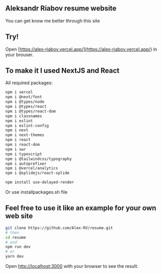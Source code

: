 ## Aleksandr Riabov resume website

You can get know me better through this site

## Try!

Open [https://alex-riabov.vercel.app/](https://alex-riabov.vercel.app/) in your brouser.

## To make it I used NextJS and React
All required packages:

```bash
npm i vercel
npm i @next/font
npm i @types/node
npm i @types/react
npm i @types/react-dom
npm i classnames
npm i eslint
npm i eslint-config
npm i next
npm i next-themes
npm i react
npm i react-dom
npm i swr
npm i typescript
npm i @tailwindcss/typography
npm i autoprefixer
npm i @vercel/analytics
npm i @splidejs/react-splide

npm install use-delayed-render
```

Or use installpackages.sh file

## Feel free to use it like an example for your own web site

```bash
git clone https://github.com/Alex-RV/resume.git
# then
cd resume
# and
npm run dev
# or
yarn dev
```

Open [http://localhost:3000](http://localhost:3000) with your browser to see the result.
